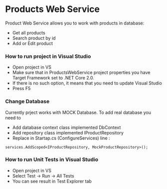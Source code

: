 # Products Web Service

Product Web Service allows you to work with products in database:
  - Get all products
  - Search product by id
  - Add or Edit product

### How to run project in Visual Studio
  - Open project in VS
  - Make sure that in ProductsWebService project properties you have Target Framework set to .NET Core 2.0.
  - If there is no such option, it means that you need to update Visual Studio
  - Press F5


### Change Database
Currently prject works with MOCK Database. To add real database you need to 
  - Add database context class implemented DbContext
  - Add repository class implemented IProductRepository
  - Replace in Startap.cs (ConfigureServices) line :
```
services.AddScoped<IProductRepository, MockProductRepository>();
```

### How to run Unit Tests in Visual Studio
  - Open project in VS
  - Select Test -> Run -> All Tests
  - You can see result in Test Explorer tab



